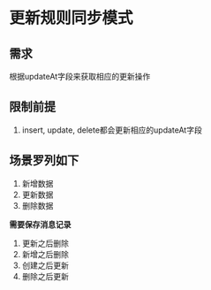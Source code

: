 # 更新规则同步模式

## 需求

根据updateAt字段来获取相应的更新操作


## 限制前提

1. insert, update, delete都会更新相应的updateAt字段


## 场景罗列如下

1. 新增数据
2. 更新数据
3. 删除数据

**需要保存消息记录**

1. 更新之后删除
2. 新增之后删除
3. 创建之后更新
4. 删除之后更新
